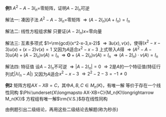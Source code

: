 **例1**
$A^2-A-3I_n=$零矩阵，证明$A-2I_n$可逆

解法一: 凑因子法
$A^2-A-3I_n=$零矩阵
$\Rightarrow(A-2I_n)(A+I_n)=I_n$

解法二: 线性方程组求解
只要证$(A-2I_n)x=$零向量

解法三: 互素多项式
$1=\rm{gcd}(x^2-x-3,x-2)$
$\Rightarrow\exists u(x),v(x)$，使得$(x^2-x-3)u(x)+(x-2)v(x)=1$
又因为$A$适合$x^2-x-3$
上式带入$A$得
$\Rightarrow (A^2-A-3)u(A)+(A-2I_n)v(A)=I_n$
$\Rightarrow\mathbf{O}+(A-2I_n)v(A)=I_n$
$\Rightarrow(A-2I_n)\cdot v(A)=I_n$

解法四: 特征值
设$A-2I_n$不可逆
$\Rightarrow|A-2I_n|=0$
$\Rightarrow2$是$A$的一个特征值(特征行列式$|\lambda I_n-A|$)
又因为$A$适合$x^2-x-3$
$\Rightarrow2^2-2-3=-1\neq0$

**例2**
矩阵方程$AX-XB=C$，其中$A,B,C\in M_n(K)$，有唯一解
等价于存在一个线性同构 $\Phi:\underset{X\longmapsto AX-XB=C}{M_n(K)\longrightarrow M_n(K)}$
方程组有唯一解$\rm{V.S.}$存在线性同构

由例题引出二级结论，再用这些二级结论去解题(称为秒杀)

